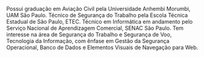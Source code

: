 Possui graduação em Aviação Civil pela Universidade Anhembi Morumbi, UAM São Paulo. Técnico de Segurança do Trabalho pela Escola Técnica Estadual de São Paulo, ETEC. Técnico em Informática em andamento pelo Serviço Nacional de Aprendizagem Comercial, SENAC São Paulo. Tem interesse na área de Segurança do Trabalho e Segurança de Voo, Tecnologia da Informação, com ênfase em Gestão da Segurança Operacional, Banco de Dados e Elementos Visuais de Navegação para Web.


